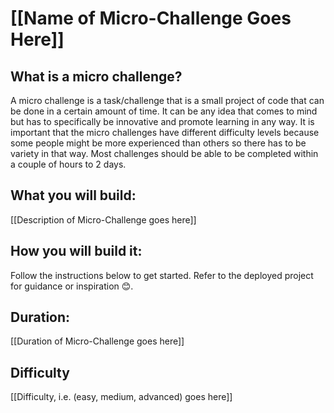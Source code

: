 # [[Name of Micro-Challenge Goes Here]]

## What is a micro challenge?
A micro challenge is a task/challenge that is a small project of code that can be done in a certain amount of time. It can be any idea that comes to mind but has to specifically be innovative and promote learning in any way. It is important that the micro challenges have different difficulty levels because some people might be more experienced than others so there has to be variety in that way. Most challenges should be able to be completed within a couple of hours to 2 days.

## What you will build:
[[Description of Micro-Challenge goes here]]

## How you will build it:
Follow the instructions below to get started. Refer to the deployed project for guidance or inspiration 😊.

## Duration:
[[Duration of Micro-Challenge goes here]]

## Difficulty
[[Difficulty, i.e. (easy, medium, advanced) goes here]]

